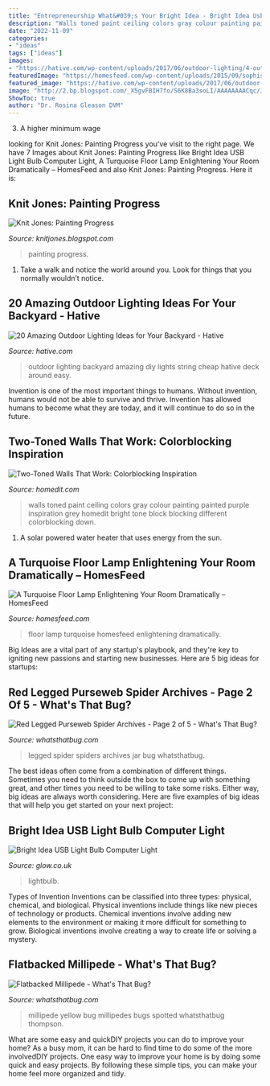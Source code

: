 ```yaml
---
title: "Entrepreneurship What&#039;s Your Bright Idea - Bright Idea Usb Light Bulb Computer Light"
description: "Walls toned paint ceiling colors gray colour painting painted purple inspiration grey homedit bright tone block blocking different colorblocking down"
date: "2022-11-09"
categories:
- "ideas"
tags: ["ideas"]
images:
- "https://hative.com/wp-content/uploads/2017/06/outdoor-lighting/4-outdoor-lighting-diy-ideas-tutorials.jpg"
featuredImage: "https://homesfeed.com/wp-content/uploads/2015/09/sophisticated-turquoise-floor-lamp-with-beautiful-design-and-post-to-adorn-and-enlighten-your-room.jpg"
featured_image: "https://hative.com/wp-content/uploads/2017/06/outdoor-lighting/4-outdoor-lighting-diy-ideas-tutorials.jpg"
image: "http://2.bp.blogspot.com/_X5gvFBIH7fo/S6K8Ba3soLI/AAAAAAAACqc/JDzXlRjcLAk/w1200-h630-p-k-nu/IMG_2388.JPG"
ShowToc: true
author: "Dr. Rosina Gleason DVM"
---
```



3. A higher minimum wage

	

		
looking for Knit Jones: Painting Progress you've visit to the right page. We have 7 Images about Knit Jones: Painting Progress like Bright Idea USB Light Bulb Computer Light, A Turquoise Floor Lamp Enlightening Your Room Dramatically – HomesFeed and also Knit Jones: Painting Progress. Here it is:
		
    
## Knit Jones: Painting Progress

<img loading=lazy src="http://2.bp.blogspot.com/_X5gvFBIH7fo/S6K8Ba3soLI/AAAAAAAACqc/JDzXlRjcLAk/w1200-h630-p-k-nu/IMG_2388.JPG" onerror="this.onerror=null;this.src='https://tse4.mm.bing.net/th?id=OIP.9u4MOLsKJdqLXIGpXaFlbwHaD4&amp;pid=15.1';" alt="Knit Jones: Painting Progress">

_Source: knitjones.blogspot.com_

>painting progress. 

	

1. Take a walk and notice the world around you. Look for things that you normally wouldn’t notice.

    
## 20 Amazing Outdoor Lighting Ideas For Your Backyard - Hative

<img loading=lazy src="https://hative.com/wp-content/uploads/2017/06/outdoor-lighting/4-outdoor-lighting-diy-ideas-tutorials.jpg" onerror="this.onerror=null;this.src='https://tse2.mm.bing.net/th?id=OIP.i3GYVsqDtX0VUDq3kXV-6gHaVo&amp;pid=15.1';" alt="20 Amazing Outdoor Lighting Ideas for Your Backyard - Hative">

_Source: hative.com_

>outdoor lighting backyard amazing diy lights string cheap hative deck around easy. 

	

Invention is one of the most important things to humans. Without invention, humans would not be able to survive and thrive. Invention has allowed humans to become what they are today, and it will continue to do so in the future.

    
## Two-Toned Walls That Work: Colorblocking Inspiration

<img loading=lazy src="http://cdn.homedit.com/wp-content/uploads/2013/08/two-tones-wall-decor.jpg" onerror="this.onerror=null;this.src='https://tse1.mm.bing.net/th?id=OIP.iUGq5r4bRHP0ZqEsTtWg1QHaJS&amp;pid=15.1';" alt="Two-Toned Walls That Work: Colorblocking Inspiration">

_Source: homedit.com_

>walls toned paint ceiling colors gray colour painting painted purple inspiration grey homedit bright tone block blocking different colorblocking down. 

	

1. A solar powered water heater that uses energy from the sun.

    
## A Turquoise Floor Lamp Enlightening Your Room Dramatically – HomesFeed

<img loading=lazy src="https://homesfeed.com/wp-content/uploads/2015/09/sophisticated-turquoise-floor-lamp-with-beautiful-design-and-post-to-adorn-and-enlighten-your-room.jpg" onerror="this.onerror=null;this.src='https://tse3.mm.bing.net/th?id=OIP.RPuTvSK3gKMT25Zi35ds_gHaHa&amp;pid=15.1';" alt="A Turquoise Floor Lamp Enlightening Your Room Dramatically – HomesFeed">

_Source: homesfeed.com_

>floor lamp turquoise homesfeed enlightening dramatically. 

	

Big Ideas are a vital part of any startup's playbook, and they're key to igniting new passions and starting new businesses. Here are 5 big ideas for startups: 

    
## Red Legged Purseweb Spider Archives - Page 2 Of 5 - What&#039;s That Bug?

<img loading=lazy src="http://www.whatsthatbug.com/wp-content/uploads/2013/06/redlegged_purseweb_denise.jpg" onerror="this.onerror=null;this.src='https://tse1.mm.bing.net/th?id=OIP.9JwvQMvNXxObdhacBc7jLwHaFO&amp;pid=15.1';" alt="Red Legged Purseweb Spider Archives - Page 2 of 5 - What&#039;s That Bug?">

_Source: whatsthatbug.com_

>legged spider spiders archives jar bug whatsthatbug. 

	

The best ideas often come from a combination of different things. Sometimes you need to think outside the box to come up with something great, and other times you need to be willing to take some risks. Either way, big ideas are always worth considering. Here are five examples of big ideas that will help you get started on your next project: 

    
## Bright Idea USB Light Bulb Computer Light

<img loading=lazy src="https://www.glow.co.uk/media/catalog/product/cache/1/image/960x/9df78eab33525d08d6e5fb8d27136e95/b/r/bright-ideas-usb-lamp-2.jpg" onerror="this.onerror=null;this.src='https://tse3.mm.bing.net/th?id=OIP.EDUDk7xbF8Tqf7lessL9oAHaHa&amp;pid=15.1';" alt="Bright Idea USB Light Bulb Computer Light">

_Source: glow.co.uk_

>lightbulb. 

	

Types of Invention
Inventions can be classified into three types: physical, chemical, and biological. Physical inventions include things like new pieces of technology or products. Chemical inventions involve adding new elements to the environment or making it more difficult for something to grow. Biological inventions involve creating a way to create life or solving a mystery.

    
## Flatbacked Millipede - What&#039;s That Bug?

<img loading=lazy src="https://www.whatsthatbug.com/wp-content/uploads/2013/02/millipede_harpaphe_thompson-300x235.jpg" onerror="this.onerror=null;this.src='https://tse2.mm.bing.net/th?id=OIP.mkv4oD9CBqoTzjREFeW8xAAAAA&amp;pid=15.1';" alt="Flatbacked Millipede - What&#039;s That Bug?">

_Source: whatsthatbug.com_

>millipede yellow bug millipedes bugs spotted whatsthatbug thompson. 

	

What are some easy and quickDIY projects you can do to improve your home?
As a busy mom, it can be hard to find time to do some of the more involvedDIY projects. One easy way to improve your home is by doing some quick and easy projects. By following these simple tips, you can make your home feel more organized and tidy.

